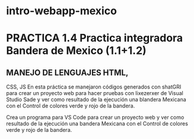 # intro-webapp-mexico
# PRACTICA 1.4 Practica integradora Bandera de Mexico (1.1+1.2)
## MANEJO DE LENGUAJES HTML,
CSS, JS
En esta práctica se manejaron códigos generados con
shatGRI para crear un proyecto web para hacer pruebas con lixezerxer de Visual Studio Sade y ver como resultado de la ejecución una blandera Mexicana con el Control de colores verde y rojo de la bandera.

Crea un programa para VS Code para crear un proyecto web y ver como resultado de la ejecución una bandera Mexicana con el Control de colores verde y rojo de la bandera.
